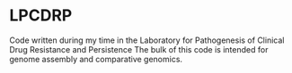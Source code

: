 # LPCDRP
Code written during my time in the Laboratory for Pathogenesis of Clinical Drug Resistance and Persistence
The bulk of this code is intended for genome assembly and comparative genomics. 
